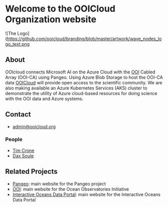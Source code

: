 # Welcome to the OOICloud Organization website

![The Logo](https://github.com/ooicloud/branding/blob/master/artwork/wave_nodes_logo_text.png
## About
OOIcloud connects Microsoft AI on the Azure Cloud with the [OOI](https://oceanobservatories.org) Cabled Array (OOI-CA) using Pangeo. Using Azure Blob Storage to host the OOI-CA data [OOICloud](https://github.com/ooicloud) will provide open access to the scientific community. We are also making available an Azure Kubernetes Services (AKS) cluster to demonstrate the utility of Azure cloud-based resources for doing science with the OOI data and Azure systems. 
## Contact
- <admin@ooicloud.org>
### People
- [Tim Crone](https://github.com/tjcrone)
- [Dax Soule](https://github.com/daxsoule) 

## Related Projects

- [Pangeo](http://pangeo.io/): main website for the Pangeo project
- [OOI](https://oceanobservatories.org): main website for the Ocean Observatories Initiative 
- [Interactive Oceans Data Portal](https://app.interactiveoceans.washington.edu): main website for the Interactive Oceans Data Portal
